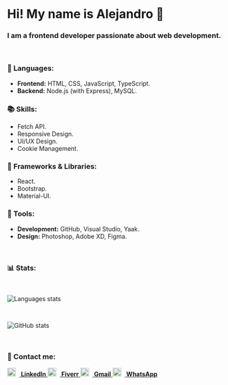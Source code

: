 # Hi! My name is Alejandro 👋
### I am a frontend developer passionate about web development.

<br>

### 🦄 Languages:  
- **Frontend:** HTML, CSS, JavaScript, TypeScript.  
- **Backend:** Node.js (with Express), MySQL.

### 📚 Skills:  
- Fetch API.  
- Responsive Design.  
- UI/UX Design.  
- Cookie Management.  


### 🚀 Frameworks & Libraries:  
- React.  
- Bootstrap.  
- Material-UI.  

### 💼 Tools:  
- **Development:** GitHub, Visual Studio, Yaak.  
- **Design:** Photoshop, Adobe XD, Figma.

<br>

### 📊 Stats:

<br>

![Languages stats](https://github-readme-stats.vercel.app/api/top-langs/?username=aleotinano&layout=compact&theme=radical)

<br>

![GitHub stats](https://github-readme-stats.vercel.app/api?username=aleotinano&show_icons=true&theme=radical)

<br>

### 💌 Contact me:
 <a href="https://www.linkedin.com/in/aleotinano" align="center">
    <img src="https://github.com/user-attachments/assets/6503e98d-f1c2-4da3-bbb8-52b093186c74" width="20px" height="20px" style="margin-right: 8px;">
    <strong align="center">LinkedIn</strong>
  </a>

  <a href="https://es.fiverr.com/aleotinano" align="center">
    <img src="https://github.com/user-attachments/assets/f228a235-dd01-4c7a-92db-d36d2bbb840f" width="20px" height="20px" style="margin-right: 8px;">
    <strong align="center">Fiverr</strong>
  </a>

  <a href="mailto:alejandrootinano2@gmail.com" align="center">
    <img src="https://github.com/user-attachments/assets/61270d07-d828-4f8c-acdf-1afb1ec11ff4" width="20px" height="20px" style="margin-right: 8px;">
    <strong align="center">Gmail</strong>
  </a>

  <a href="https://wa.me/542646779473" align="center">
    <img src="https://github.com/user-attachments/assets/6ce1377d-49f8-4d14-9f47-a2431e9c3441" width="20px" height="20px" style="margin-right: 8px;">
    <strong align="center">WhatsApp</strong>
  </a>



